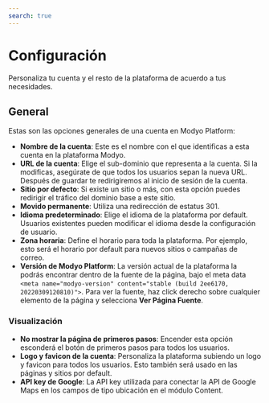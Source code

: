 ```yaml
---
search: true
---
```


# Configuración

Personaliza tu cuenta y el resto de la plataforma de acuerdo a tus necesidades.

## General

Estas son las opciones generales de una cuenta en Modyo Platform:

* **Nombre de la cuenta**: Este es el nombre con el que identificas a esta cuenta en la plataforma Modyo.
* **URL de la cuenta**: Elige el sub-dominio que representa a la cuenta. Si la modificas, asegúrate de que todos los usuarios sepan la nueva URL. Después de guardar te redirigiremos al inicio de sesión de la cuenta.
* **Sitio por defecto**: Si existe un sitio o más, con esta opción puedes redirigir el tráfico del dominio base a este sitio.
* **Movido permanente**: Utiliza una redirección de estatus 301.
* **Idioma predeterminado**: Elige el idioma de la plataforma por default. Usuarios existentes pueden modificar el idioma desde la configuración de usuario.
* **Zona horaria**: Define el horario para toda la plataforma. Por ejemplo, esto será el horario por default para nuevos sitios o campañas de correo.
* **Versión de Modyo Platform**: La versión actual de la plataforma la podrás encontrar dentro de la fuente de la página, bajo el meta data `<meta name="modyo-version" content="stable (build 2ee6170, 20220309120810)">`. Para ver la fuente, haz click derecho sobre cualquier elemento de la página y selecciona **Ver Página Fuente**. 

### Visualización

* **No mostrar la página de primeros pasos**: Encender esta opción esconderá el botón de primeros pasos para todos los usuarios.
* **Logo y favicon de la cuenta**: Personaliza la plataforma subiendo un logo y favicon para todos los usuarios. Esto también será usado en las páginas y sitios por default.
* **API key de Google**: La API key utilizada para conectar la API de Google Maps en los campos de tipo ubicación en el módulo Content.
